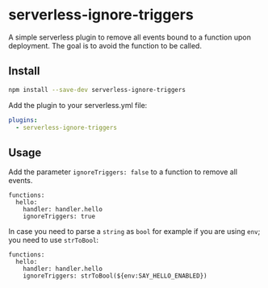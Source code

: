 # serverless-ignore-triggers

A simple serverless plugin to remove all events bound to a function upon deployment. The goal is to avoid the function to be called.

## Install

```sh
npm install --save-dev serverless-ignore-triggers
```

Add the plugin to your serverless.yml file:

```yaml
plugins:
  - serverless-ignore-triggers
```

## Usage

Add the parameter `ignoreTriggers: false` to a function to remove all events.


```
functions:
  hello:
    handler: handler.hello
    ignoreTriggers: true
```

In case you need to parse a `string` as `bool` for example if you are using `env`; you need to use `strToBool`:

```
functions:
  hello:
    handler: handler.hello
    ignoreTriggers: strToBool(${env:SAY_HELLO_ENABLED})
```
